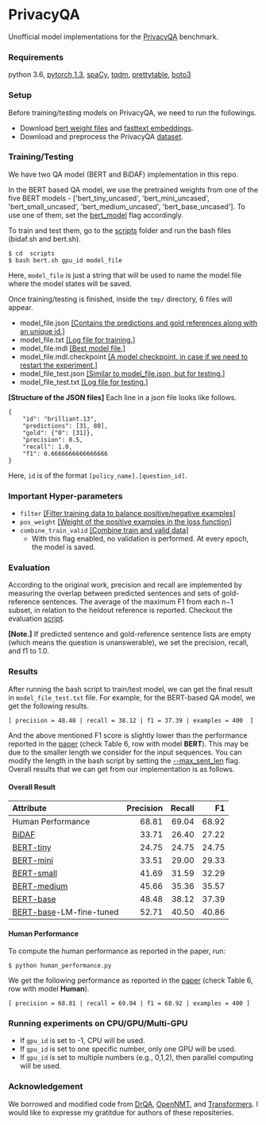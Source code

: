 # PrivacyQA
Unofficial model implementations for the [PrivacyQA](https://github.com/AbhilashaRavichander/PrivacyQA_EMNLP) benchmark.

### Requirements

python 3.6, [pytorch 1.3](https://pytorch.org/get-started/previous-versions/#commands-for-versions--100), [spaCy](https://spacy.io/usage), [tqdm](https://pypi.org/project/tqdm/), [prettytable](https://pypi.org/project/PrettyTable/), [boto3](https://github.com/boto/boto3)

### Setup

Before training/testing models on PrivacyQA, we need to run the followings.

- Download [bert weight files](https://github.com/wasiahmad/PrivacyQA/tree/master/data/bert) and [fasttext embeddings](https://github.com/wasiahmad/PrivacyQA/tree/master/data/fasttext).
- Download and preprocess the PrivacyQA [dataset](https://github.com/wasiahmad/PrivacyQA/blob/master/data/privacyQA/download.sh).

### Training/Testing

We have two QA model (BERT and BiDAF) implementation in this repo. 

In the BERT based QA model, we use the pretrained weights from one of the five BERT models - ['bert_tiny_uncased', 'bert_mini_uncased', 'bert_small_uncased', 'bert_medium_uncased', 'bert_base_uncased']. To use one of them, set the [bert_model](https://github.com/wasiahmad/PrivacyQA/blob/master/scripts/bert.sh#L34) flag accordingly.


To train and test them, go to the [scripts](https://github.com/wasiahmad/PrivacyQA/tree/master/scripts) folder and run the bash files (bidaf.sh and bert.sh).

```
$ cd  scripts
$ bash bert.sh gpu_id model_file
```

Here, `model_file` is just a string that will be used to name the model file where the model states will be saved.

Once training/testing is finished, inside the `tmp/` directory, 6 files will appear.
- model_file.json [[Contains the predictions and gold references along with an unique id.]]()
- model_file.txt [[Log file for training.]]()
- model_file.mdl [[Best model file.]]()
- model_file.mdl.checkpoint [[A model checkpoint, in case if we need to restart the experiment.]]()
- model_file_test.json [[Similar to model_file.json, but for testing.]]()
- model_file_test.txt [[Log file for testing.]]()

**[Structure of the JSON files]** Each line in a json file looks like follows.

```
{
    "id": "brilliant.13", 
    "predictions": [31, 80], 
    "gold": {"0": [31]}, 
    "precision": 0.5, 
    "recall": 1.0, 
    "f1": 0.6666666666666666
}
```

Here, `id` is of the format `[policy_name].[question_id]`.

### Important Hyper-parameters

- `filter` [[Filter training data to balance positive/negative examples]](https://github.com/wasiahmad/PrivacyQA/blob/master/nqa/inputters/dataset.py#L63)
- `pos_weight` [[Weight of the positive examples in the loss function]](https://github.com/wasiahmad/PrivacyQA/blob/master/bert/model.py#L59)
- `combine_train_valid` [[Combine train and valid data]]()
  - With this flag enabled, no validation is performed. At every epoch, the model is saved.

### Evaluation

According to the original work, precision and recall are implemented by measuring the overlap between predicted sentences and sets of gold-reference sentences. The average of the maximum F1 from each n−1 subset, in relation to the heldout reference is reported. Checkout the evaluation [script](https://github.com/wasiahmad/PrivacyQA/blob/master/nqa/utils/scorer.py).

**[Note.]** If predicted sentence and gold-reference sentence lists are empty (which means the question is unanswerable), we set the precision, recall, and f1 to 1.0.

### Results

After running the bash script to train/test model, we can get the final result in `model_file_test.txt` file. For example, for the BERT-based QA model, we get the following results.

```
[ precision = 48.48 | recall = 38.12 | f1 = 37.39 | examples = 400  ]
```

And the above mentioned F1 score is slightly lower than the performance reported in the [paper](https://arxiv.org/abs/1911.00841) (check Table 6, row with model **BERT**). This may be due to the smaller length we consider for the input sequences. You can modify the length in the bash script by setting the [--max_sent_len](https://github.com/wasiahmad/PrivacyQA/blob/master/scripts/bert.sh#L34) flag. Overall results that we can get from our implementation is as follows.


#### Overall Result

| Attribute                 | Precision | Recall | F1 |
| :--- | ---: | ---: | ---: |
| Human Performance                                             | 68.81 | 69.04 | 68.92 |
| [BiDAF](https://arxiv.org/abs/1611.01603)                     | 33.71 | 26.40 | 27.22 |
| [BERT-tiny](https://arxiv.org/abs/1908.08962)                 | 24.75 | 24.75 | 24.75 |
| [BERT-mini](https://arxiv.org/abs/1908.08962)                 | 33.51 | 29.00 | 29.33 |
| [BERT-small](https://arxiv.org/abs/1908.08962)                | 41.69 | 31.59 | 32.29 |
| [BERT-medium](https://arxiv.org/abs/1908.08962)               | 45.66 | 35.36 | 35.57 |
| [BERT-base](https://arxiv.org/abs/1908.08962)                 | 48.48 | 38.12 | 37.39 |
| [BERT-base](https://arxiv.org/abs/1908.08962)-LM-fine-tuned   | 52.71 | 40.50 | 40.86 |


#### Human Performance

To compute the human performance as reported in the paper, run:

```
$ python human_performance.py
```

We get the following performance as reported in the [paper](https://arxiv.org/abs/1911.00841) (check Table 6, row with model **Human**).

```
[ precision = 68.81 | recall = 69.04 | f1 = 68.92 | examples = 400 ]
```


### Running experiments on CPU/GPU/Multi-GPU

- If `gpu_id` is set to -1, CPU will be used.
- If `gpu_id` is set to one specific number, only one GPU will be used.
- If `gpu_id` is set to multiple numbers (e.g., 0,1,2), then parallel computing will be used.

### Acknowledgement

We borrowed and modified code from [DrQA](https://github.com/facebookresearch/DrQA), [OpenNMT](https://github.com/OpenNMT/OpenNMT-py), and [Transformers](https://github.com/huggingface/transformers). I would like to expresse my gratitdue for authors of these repositeries.

